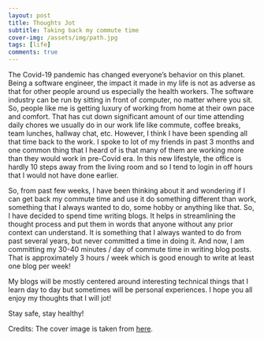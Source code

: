 ```yaml
---
layout: post
title: Thoughts Jot
subtitle: Taking back my commute time
cover-img: /assets/img/path.jpg
tags: [life]
comments: true
---
```


The Covid-19 pandemic has changed everyone’s behavior on this planet. Being a software engineer, the impact it made in my life is not as adverse as that for other people around us especially the health workers. The software industry can be run by sitting in front of computer, no matter where you sit. So, people like me is getting luxury of working from home at their own pace and comfort. That has cut down significant amount of our time attending daily chores we usually do in our work life like commute, coffee breaks, team lunches, hallway chat, etc. However, I think I have been spending all that time back to the work. I spoke to lot of my friends in past 3 months and one common thing that I heard of is that many of them are working more than they would work in pre-Covid era. In this new lifestyle, the office is hardly 10 steps away from the living room and so I tend to login in off hours that I would not have done earlier. 

So, from past few weeks, I have been thinking about it and wondering if I can get back my commute time and use it do something different than work, something that I always wanted to do, some hobby or anything like that. So, I have decided to spend time writing blogs. It helps in streamlining the thought process and put them in words that anyone without any prior context can understand. It is something that I always wanted to do from past several years, but never committed a time in doing it. And now, I am committing my 30-40 minutes / day of commute time in writing blog posts. That is approximately 3 hours / week which is good enough to write at least one blog per week!

My blogs will be mostly centered around interesting technical things that I learn day to day but sometimes will be personal experiences. I hope you all enjoy my thoughts that I will jot!

Stay safe, stay healthy!


Credits: The cover image is taken from [here](https://github.com/daattali/beautiful-jekyll/blob/master/_posts/2020-02-26-flake-it-till-you-make-it.md).